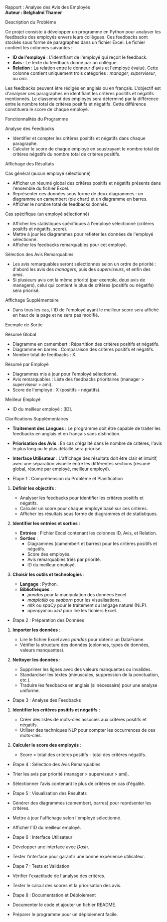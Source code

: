  Rapport : Analyse des Avis des Employés  
**Auteur : Belghalmi Thamer**



 Description du Problème

Ce projet consiste à développer un programme en Python pour analyser les feedbacks des employés envers leurs collègues. Ces feedbacks sont stockés sous forme de paragraphes dans un fichier Excel. Le fichier contient les colonnes suivantes :

- **ID de l'employé** : L'identifiant de l'employé qui reçoit le feedback.
- **Avis** : Le texte du feedback donné par un collègue.
- **Relation** : La relation entre le donneur d'avis et l'employé évalué. Cette colonne contient uniquement trois catégories : *manager*, *superviseur*, ou *ami*.

Les feedbacks peuvent être rédigés en anglais ou en français. L'objectif est d'analyser ces paragraphes en identifiant les critères positifs et négatifs mentionnés. Le classement des employés sera déterminé par la différence entre le nombre total de critères positifs et négatifs. Cette différence constituera le score de chaque employé.



 Fonctionnalités du Programme

 Analyse des Feedbacks
- Identifier et compter les critères positifs et négatifs dans chaque paragraphe.
- Calculer le score de chaque employé en soustrayant le nombre total de critères négatifs du nombre total de critères positifs.

 Affichage des Résultats

 Cas général (aucun employé sélectionné)
- Afficher un résumé global des critères positifs et négatifs présents dans l'ensemble du fichier Excel.
- Représenter ces données sous forme de deux diagrammes : un diagramme en camembert (pie chart) et un diagramme en barres.
- Afficher le nombre total de feedbacks donnés.

 Cas spécifique (un employé sélectionné)
- Afficher les statistiques spécifiques à l'employé sélectionné (critères positifs et négatifs, score).
- Mettre à jour les diagrammes pour refléter les données de l'employé sélectionné.
- Afficher les feedbacks remarquables pour cet employé.

 Sélection des Avis Remarquables
- Les avis remarquables seront sélectionnés selon un ordre de priorité : d'abord les avis des *managers*, puis des *superviseurs*, et enfin des *amis*.
- Si plusieurs avis ont la même priorité (par exemple, deux avis de managers), celui qui contient le plus de critères (positifs ou négatifs) sera priorisé.

 Affichage Supplémentaire
- Dans tous les cas, l'ID de l'employé ayant le meilleur score sera affiché en haut de la page et ne sera pas modifié.



 Exemple de Sortie

 Résumé Global
- Diagramme en camembert : Répartition des critères positifs et négatifs.
- Diagramme en barres : Comparaison des critères positifs et négatifs.
- Nombre total de feedbacks : X.

 Résumé par Employé
- Diagrammes mis à jour pour l'employé sélectionné.
- Avis remarquables : Liste des feedbacks prioritaires (manager > superviseur > ami).
- Score de l'employé : X (positifs - négatifs).

 Meilleur Employé
- ID du meilleur employé : [ID].



 Clarifications Supplémentaires

- **Traitement des Langues** : Le programme doit être capable de traiter les feedbacks en anglais et en français sans distinction.
- **Priorisation des Avis** : En cas d'égalité dans le nombre de critères, l'avis le plus long ou le plus détaillé sera priorisé.
- **Interface Utilisateur** : L'affichage des résultats doit être clair et intuitif, avec une séparation visuelle entre les différentes sections (résumé global, résumé par employé, meilleur employé).



 - Étape 1 : Compréhension du Problème et Planification

1. **Définir les objectifs** :
   - Analyser les feedbacks pour identifier les critères positifs et négatifs.
   - Calculer un score pour chaque employé basé sur ces critères.
   - Afficher les résultats sous forme de diagrammes et de statistiques.

2. **Identifier les entrées et sorties** :
   - **Entrées** : Fichier Excel contenant les colonnes ID, Avis, et Relation.
   - **Sorties** :
     - Diagrammes (camembert et barres) pour les critères positifs et négatifs.
     - Score des employés.
     - Avis remarquables triés par priorité.
     - ID du meilleur employé.

3. **Choisir les outils et technologies** :
   - **Langage** : Python.
   - **Bibliothèques** :
     - *pandas* pour la manipulation des données Excel.
     - *matplotlib* ou *seaborn* pour les visualisations.
     - *nltk* ou *spaCy* pour le traitement du langage naturel (NLP).
     - *openpyxl* ou *xlrd* pour lire les fichiers Excel.



 - Étape 2 : Préparation des Données

1. **Importer les données** :
   - Lire le fichier Excel avec *pandas* pour obtenir un DataFrame.
   - Vérifier la structure des données (colonnes, types de données, valeurs manquantes).

2. **Nettoyer les données** :
   - Supprimer les lignes avec des valeurs manquantes ou invalides.
   - Standardiser les textes (minuscules, suppression de la ponctuation, etc.).
   - Traduire les feedbacks en anglais (si nécessaire) pour une analyse uniforme.



 - Étape 3 : Analyse des Feedbacks

1. **Identifier les critères positifs et négatifs** :
   - Créer des listes de mots-clés associés aux critères positifs et négatifs.
   - Utiliser des techniques NLP pour compter les occurrences de ces mots-clés.

2. **Calculer le score des employés** :
   - Score = total des critères positifs - total des critères négatifs.



 - Étape 4 : Sélection des Avis Remarquables

- Trier les avis par priorité (manager > superviseur > ami).
- Sélectionner l'avis contenant le plus de critères en cas d'égalité.



 - Étape 5 : Visualisation des Résultats

- Générer des diagrammes (camembert, barres) pour représenter les critères.
- Mettre à jour l'affichage selon l'employé sélectionné.
- Afficher l'ID du meilleur employé.



 - Étape 6 : Interface Utilisateur

- Développer une interface avec *Dash*.
- Tester l'interface pour garantir une bonne expérience utilisateur.



 - Étape 7 : Tests et Validation

- Vérifier l'exactitude de l'analyse des critères.
- Tester le calcul des scores et la priorisation des avis.



 - Étape 8 : Documentation et Déploiement

- Documenter le code et ajouter un fichier README.
- Préparer le programme pour un déploiement facile.
